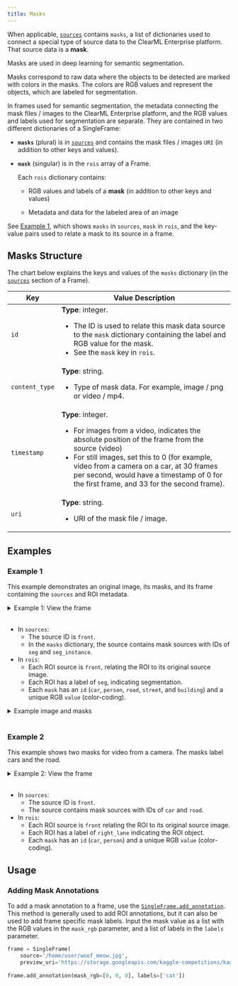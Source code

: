 ```yaml
---
title: Masks
--- 
```


When applicable, [`sources`](sources.md) contains `masks`, a list of dictionaries used to connect a special type of 
source data to the ClearML Enterprise platform. That source data is a **mask**. 

Masks are used in deep learning for semantic segmentation.

Masks correspond to raw data where the objects to be detected are marked with colors in the masks. The colors 
are RGB values and represent the objects, which are labeled for segmentation.

In frames used for semantic segmentation, the metadata connecting the mask files / images to the ClearML Enterprise platform,
and the RGB values and labels used for segmentation are separate. They are contained in two different dictionaries of 
a SingleFrame:

* **`masks`** (plural) is in [`sources`](sources.md) and contains the mask files / images `URI` (in addition to other keys 
  and values). 

* **`mask`** (singular) is in the `rois` array of a Frame. 
  
  Each `rois` dictionary contains: 

  * RGB values and labels of a **mask** (in addition to other keys and values)

  * Metadata and data for the labeled area of an image
  
  
See [Example 1](#example-1), which shows `masks` in `sources`, `mask` in `rois`,  and the key-value pairs used to relate 
a mask to its source in a frame.


## Masks Structure

The chart below explains the keys and values of the `masks` dictionary (in the [`sources`](sources.md) 
section of a Frame).

|Key|Value Description|
|---|----|
|`id`|**Type**: integer. <ul><li> The ID is used to relate this mask data source to the `mask` dictionary containing the label and RGB value for the mask.</li><li> See the `mask` key in `rois`.</li></ul>| 
|`content_type`| **Type**: string. <ul><li> Type of mask data. For example, image / png or video / mp4.</li></ul>|
|`timestamp`|**Type**: integer. <ul><li>For images from a video, indicates the absolute position of the frame from the source (video) </li><li> For still images, set this to 0 (for example, video from a camera on a car, at 30 frames per second, would have a timestamp of 0 for the first frame, and 33 for the second frame).</li></ul>|
|`uri`|**Type**: string. <ul><li> URI of the mask file / image.</li></ul>|


## Examples
### Example 1

This example demonstrates an original image, its masks, and its frame containing
the `sources` and ROI metadata. 
<details className="cml-expansion-panel info">
<summary className="cml-expansion-panel-summary">Example 1: View the frame</summary>
<div className="cml-expansion-panel-content">


This frame contains the `masks` list of dictionaries in `sources`, 
and the `rois` array, as well as several top-level key-value pairs.


```json
{
    "timestamp": 1234567889,
    "context_id": "car_1",
    "meta": {
        "velocity": "60"
    },
    "sources": [
        {
            "id": "front",
            "content_type": "video/mp4",
            "width": 800,
            "height": 600,
            "uri": "https://s3.amazonaws.com/my_cars/car_1/front.mp4",
            "timestamp": 1234567889,
            "meta" :{
                "angle":45,
                "fov":129
            },
            "masks": [
                {
                    "id": "seg",
                    "content_type": "video/mp4",
                    "uri": "https://s3.amazonaws.com/seg_masks/car_1/front_seg.mp4",
                    "timestamp": 123456789
                },
                {
                    "id": "seg_instance",
                    "content_type": "video/mp4",
                    "uri": "https://s3.amazonaws.com/seg_masks/car_1/front_instance_seg.mp4",
                    "timestamp": 123456789
                }
            ]        
        }
    ],
    "rois": [
        {
            "sources":["front"],
            "label": ["seg"],
            "mask": {
                "id": "car",
                "value": [210,210,120]
            }
        },
        {
            "sources":["front"],
            "label": ["seg"],
            "mask": {
                "id": "person",
                "value": [147,44,209]
            }
        },
        {
            "sources":["front"],
            "label": ["seg"],
            "mask": {
                "id": "road",
                "value": [197,135,146]
            }
        },
        {
            "sources":["front"],
            "label": ["seg"],
            "mask": {
                "id": "street",
                "value": [135,198,145]
            }
        },
        {
            "sources":["front"],
            "label": ["seg"],
            "mask": {
                "id": "building",
                "value": [72,191,65]
            }
        }
    ]
}
```

</div>
</details>
<br/>


* In `sources`:
  * The source ID is `front`.
  * In the `masks` dictionary, the source contains mask sources with IDs of `seg` and `seg_instance`.
* In `rois`: 
  * Each ROI source is `front`, relating the ROI to its original source image.
  * Each ROI has a label of `seg`, indicating segmentation.
  * Each `mask` has an `id` (`car`, `person`, `road`, `street`, and `building`) and a unique RGB `value` 
  (color-coding).

  

<details className="cml-expansion-panel screenshot">
<summary className="cml-expansion-panel-summary">Example image and masks</summary>
<div className="cml-expansion-panel-content">

Original Image 

![image](../img/hyperdatasets/concepts_masks_image_only.png)

Mask image

![image](../img/hyperdatasets/concepts_masks.png)

</div>
</details>
<br/>


### Example 2 

This example shows two masks for video from a camera. The masks label cars and the road.

<details className="cml-expansion-panel info">
<summary className="cml-expansion-panel-summary">Example 2: View the frame</summary>
<div className="cml-expansion-panel-content">


```json
"sources": [
        {
            "id": "front",
            "content_type": "video/mp4",
            "width": 800,
            "height": 600,
            "uri": "https://s3.amazonaws.com/my_cars/car_1/front.mp4",
            "timestamp": 1234567889,
            "meta" :{
                "angle":45,
                "fov":129
            },
            "masks": [
                {
                    "id": "car",
                    "content_type": "video/mp4",
                    "uri": "https://s3.amazonaws.com/seg_masks/car_1/front_seg.mp4",
                    "timestamp": 123456789
                },
                {
                    "id": "road",
                    "content_type": "video/mp4",
                    "uri": "https://s3.amazonaws.com/seg_masks/car_1/front_instance_seg.mp4",
                    "timestamp": 123456789
                }
            ]        
        }
    ],
    "rois": [
    {
        "sources":["front"],
        "label": ["right_lane"],
        "mask": {
            "id": "car",
            "value": [210,210,120]
        }
    },
    {
        "sources":["front"],
        "label": ["right_lane"],
        "mask": {
            "id": "road",
            "value": [197,135,146]
        }
    }
```

</div>
</details>
<br/>

* In `sources`:
  * The source ID is `front`.
  * The source contains mask sources with IDs of `car` and `road`.
* In `rois`:
  * Each ROI source is `front` relating the ROI to its original source image.
  * Each ROI has a label of `right_lane` indicating the ROI object.
  * Each `mask` has an `id` (`car`, `person`) and a unique RGB `value` (color-coding).
 
## Usage

### Adding Mask Annotations 

To add a mask annotation to a frame, use the [`SingleFrame.add_annotation`](../references/hyperdataset/singleframe.md#add_annotation). 
This method is generally used to add ROI annotations, but it can also be used to add frame specific mask labels. Input the 
mask value as a list with the RGB values in the `mask_rgb` parameter, and a list of labels in the `labels` parameter.

```python
frame = SingleFrame(
    source='/home/user/woof_meow.jpg',
    preview_uri='https://storage.googleapis.com/kaggle-competitions/kaggle/3362/media/woof_meow.jpg',
    
frame.add_annotation(mask_rgb=[0, 0, 0], labels=['cat'])
```

